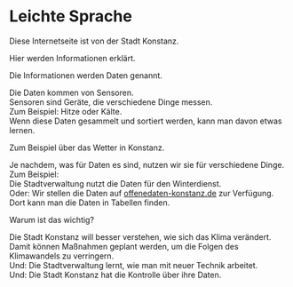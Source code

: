 # Leichte Sprache
 

Diese Internetseite ist von der Stadt Konstanz.

Hier werden Informationen erklärt.

Die Informationen werden Daten genannt. 

Die Daten kommen von Sensoren.  
Sensoren sind Geräte, die verschiedene Dinge messen.  
Zum Beispiel: Hitze oder Kälte.  
Wenn diese Daten gesammelt und sortiert werden, kann man davon etwas lernen.

Zum Beispiel über das Wetter in Konstanz.

Je nachdem, was für Daten es sind, nutzen wir sie für verschiedene Dinge.  
Zum Beispiel:  
Die Stadtverwaltung nutzt die Daten für den Winterdienst.  
Oder: Wir stellen die Daten auf [offenedaten-konstanz.de](https://offenedaten-konstanz.de/) zur Verfügung.  
Dort kann man die Daten in Tabellen finden.
 

Warum ist das wichtig?

Die Stadt Konstanz will besser verstehen, wie sich das Klima verändert.  
Damit können Maßnahmen geplant werden, um die Folgen des Klimawandels zu verringern.  
Und: Die Stadtverwaltung lernt, wie man mit neuer Technik arbeitet.  
Und: Die Stadt Konstanz hat die Kontrolle über ihre Daten.
